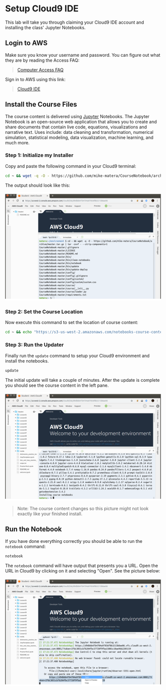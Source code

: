 # Setup Cloud9 IDE 

This lab will take you through claiming your Cloud9 IDE account and installing the class' Jupyter Notebooks. 

## Login to AWS 

Make sure you know your username and password. You can figure out what they are by reading the Access FAQ: 

> [Computer Access FAQ](../faq.html)

Sign in to AWS using this link: 

> [Cloud9 IDE](https://957903271915.signin.aws.amazon.com/console)

## Install the Course Files 

The course content is delivered using [Jupyter](https://jupyter.org/) Notebooks. The Jupyter Notebook is an open-source web application that allows you to create and share documents that contain live code, equations, visualizations and narrative text. Uses include: data cleaning and transformation, numerical simulation, statistical modeling, data visualization, machine learning, and much more.

### Step 1: Initialize my Installer 
Copy and paste the following command in your Cloud9 terminal:

```bash
cd ~ && wget -q -O - https://github.com/mike-matera/CourseNotebook/archive/master.tar.gz | tar -zxvf - --strip-components=1
```

The output should look like this:

<img src="../_static/images/jupyter_initial_setup.png" width="600" />

### Step 2: Set the Course Location

Now execute this command to set the location of course content:

```bash
cd ~ && echo "https://s3-us-west-2.amazonaws.com/notebooks-course-content/cis-15/content.tar.gz" > .course
```

### Step 3: Run the Updater

Finally run the `update` command to setup your Cloud9 environment and install the notebooks. 

```bash
update
```

The initial update will take a couple of minutes. After the update is complete you should see the course content in the left pane. 

<img src="../_static/images/jupyter_setup_complete.png" width="600" />

> Note: The course content changes so this picture might not look exactly like your finished install. 

## Run the Notebook 

If you have done everything correctly you should be able to run the `notebook` command:

```bash
notebook
```

The `notebook` command will have output that presents you a URL. Open the URL in Cloud9 by clicking on it and selecting "Open". See the picture below: 

<img src="../_static/images/jupyter_open_notebook.png" width="600" />
